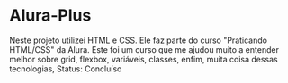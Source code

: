 # Alura-Plus
Neste projeto utilizei HTML e CSS. Ele faz parte do curso "Praticando HTML/CSS" da Alura.
Este foi um curso que me ajudou muito a entender melhor sobre grid, flexbox, variáveis, classes, enfim, muita coisa dessas tecnologias,
Status: Concluíso
